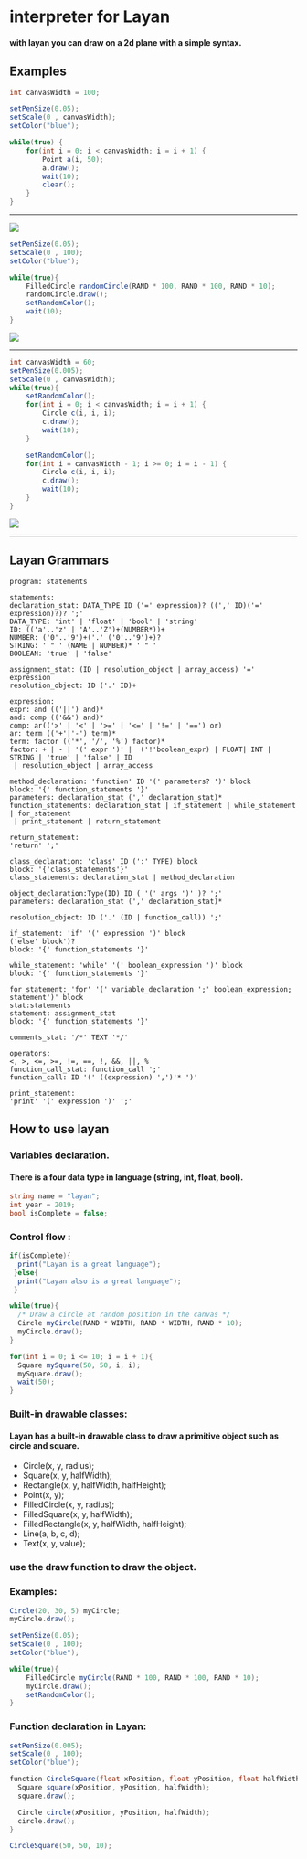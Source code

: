 # interpreter for Layan

#### with layan you can draw on a 2d plane with a simple syntax.

## Examples

```c#
int canvasWidth = 100;

setPenSize(0.05);
setScale(0 , canvasWidth);
setColor("blue");

while(true) {
    for(int i = 0; i < canvasWidth; i = i + 1) {
        Point a(i, 50);
        a.draw();
        wait(10);
        clear();
    }
}
```

---

![](./examples/ezgif-4-da9c757114.gif)

```c#
setPenSize(0.05);
setScale(0 , 100);
setColor("blue");

while(true){
    FilledCircle randomCircle(RAND * 100, RAND * 100, RAND * 10);
    randomCircle.draw();
    setRandomColor();
    wait(10);
}
```

![](./examples/ezgif-4-3c06ee29de.gif)

---
```c#
int canvasWidth = 60;
setPenSize(0.005);
setScale(0 , canvasWidth);
while(true){
    setRandomColor();
    for(int i = 0; i < canvasWidth; i = i + 1) {
        Circle c(i, i, i);
        c.draw();
        wait(10);
    }

    setRandomColor();
    for(int i = canvasWidth - 1; i >= 0; i = i - 1) {
        Circle c(i, i, i);
        c.draw();
        wait(10);
    }
}
```

![](./examples/ezgif-4-e0c993a625.gif)

---

## Layan Grammars

```text
program: statements

statements:
declaration_stat: DATA_TYPE ID ('=' expression)? ((',' ID)('=' expression)?)? ';'
DATA_TYPE: 'int' | 'float' | 'bool' | 'string'
ID: (('a'..'z' | 'A'..'Z')+(NUMBER*))+
NUMBER: ('0'..'9')+('.' ('0'..'9')+)?
STRING: ' " ' (NAME | NUMBER)* ' " '
BOOLEAN: 'true' | 'false'

assignment_stat: (ID | resolution_object | array_access) '=' expression
resolution_object: ID ('.' ID)+

expression:
expr: and (('||') and)*
and: comp (('&&') and)*
comp: ar(('>' | '<' | '>=' | '<=' | '!=' | '==') or)
ar: term (('+'|'-') term)*
term: factor (('*', '/', '%') factor)*
factor: + | - | '(' expr ')' |  ('!'boolean_expr) | FLOAT| INT | STRING | 'true' | 'false' | ID
 | resolution_object | array_access

method_declaration: 'function' ID '(' parameters? ')' block
block: '{' function_statements '}'
parameters: declaration_stat (',' declaration_stat)*
function_statements: declaration_stat | if_statement | while_statement | for_statement
 | print_statement | return_statement

return_statement:
'return' ';'

class_declaration: 'class' ID (':' TYPE) block
block: '{'class_statements'}'
class_statements: declaration_stat | method_declaration

object_declaration:Type(ID) ID ( '(' args ')' )? ';'
parameters: declaration_stat (',' declaration_stat)*

resolution_object: ID ('.' (ID | function_call)) ';'

if_statement: 'if' '(' expression ')' block
('else' block')?
block: '{' function_statements '}'

while_statement: 'while' '(' boolean_expression ')' block
block: '{' function_statements '}'

for_statement: 'for' '(' variable_declaration ';' boolean_expression; statement')' block
stat:statements
statement: assignment_stat
block: '{' function_statements '}'

comments_stat: '/*' TEXT '*/'

operators:
<, >, <=, >=, !=, ==, !, &&, ||, %
function_call_stat: function_call ';'
function_call: ID '(' ((expression) ',')'* ')'

print_statement:
'print' '(' expression ')' ';'
```

## How to use layan
### Variables declaration.
#### There is a four data type in language (string, int, float, bool).

```c#
string name = "layan";
int year = 2019;
bool isComplete = false;
```

### Control flow :

```c#
if(isComplete){
  print("Layan is a great language");
 }else{
  print("Layan also is a great language");
 }
```

```c#
while(true){
  /* Draw a circle at random position in the canvas */
  Circle myCircle(RAND * WIDTH, RAND * WIDTH, RAND * 10);
  myCircle.draw();
}
```
```c#
for(int i = 0; i <= 10; i = i + 1){
  Square mySquare(50, 50, i, i);
  mySquare.draw();
  wait(50);
}
```

### Built-in drawable classes:
#### Layan has a built-in drawable class to draw a primitive object such as circle and square.

* Circle(x, y, radius);
* Square(x, y, halfWidth);
* Rectangle(x, y, halfWidth, halfHeight);
* Point(x, y);
* FilledCircle(x, y, radius);
* FilledSquare(x, y, halfWidth);
* FilledRectangle(x, y, halfWidth, halfHeight);
* Line(a, b, c, d);
* Text(x, y, value);

### use the draw function to draw the object.

### Examples:

```c#
Circle(20, 30, 5) myCircle;
myCircle.draw();
```

```c#
setPenSize(0.05);
setScale(0 , 100);
setColor("blue");

while(true){
    FilledCircle myCircle(RAND * 100, RAND * 100, RAND * 10);
    myCircle.draw();
    setRandomColor();
}
```

### Function declaration in Layan:

```c#
setPenSize(0.005);
setScale(0 , 100);
setColor("blue");

function CircleSquare(float xPosition, float yPosition, float halfWidth){
  Square square(xPosition, yPosition, halfWidth);
  square.draw();

  Circle circle(xPosition, yPosition, halfWidth);
  circle.draw();
}

CircleSquare(50, 50, 10);
```


